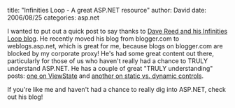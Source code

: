 
title: "Infinities Loop - A great ASP.NET resource"
author: David
date: 2006/08/25
categories: asp.net

I wanted to put out a quick post to say thanks to [Dave Reed and his Infinities Loop blog](http://weblogs.asp.net/infinitiesloop/default.aspx). He recently moved his blog from blogger.com to weblogs.asp.net, which is great for me, because blogs on blogger.com are blocked by my corporate proxy! He's had some great content out there, particularly for those of us who haven't really had a chance to TRULY understand ASP.NET. He has a couple of great "TRULY understanding" posts: [one on ViewState](http://weblogs.asp.net/infinitiesloop/archive/2006/08/03/Truly-Understanding-Viewstate.aspx) and [another on static vs. dynamic controls](http://weblogs.asp.net/infinitiesloop/archive/2006/08/25/TRULY-Understanding-Dynamic-Controls-_2800_Part-1_2900_.aspx).

If you're like me and haven't had a chance to really dig into ASP.NET, check out his blog!

